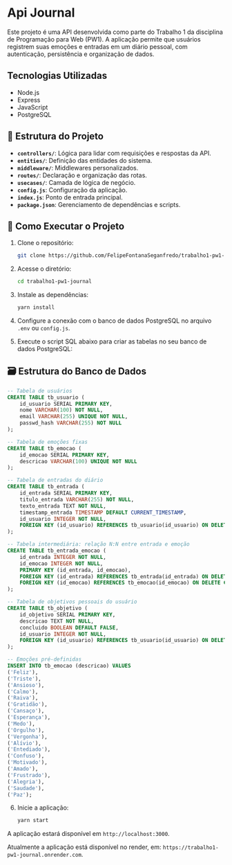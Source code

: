 # Api Journal

Este projeto é uma API desenvolvida como parte do Trabalho 1 da disciplina de Programação para Web (PW1).
A aplicação permite que usuários registrem suas emoções e entradas em um diário pessoal, com autenticação, persistência e organização de dados.

## Tecnologias Utilizadas

* Node.js
* Express
* JavaScript
* PostgreSQL

## 📁 Estrutura do Projeto

* **`controllers/`**: Lógica para lidar com requisições e respostas da API.
* **`entities/`**: Definição das entidades do sistema.
* **`middleware/`**: Middlewares personalizados.
* **`routes/`**: Declaração e organização das rotas.
* **`usecases/`**: Camada de lógica de negócio.
* **`config.js`**: Configuração da aplicação.
* **`index.js`**: Ponto de entrada principal.
* **`package.json`**: Gerenciamento de dependências e scripts.

## 🚀 Como Executar o Projeto

1. Clone o repositório:

   ```bash
   git clone https://github.com/FelipeFontanaSeganfredo/trabalho1-pw1-journal.git
   ```

2. Acesse o diretório:

   ```bash
   cd trabalho1-pw1-journal
   ```

3. Instale as dependências:

   ```bash
   yarn install
   ```

4. Configure a conexão com o banco de dados PostgreSQL no arquivo `.env` ou `config.js`.

5. Execute o script SQL abaixo para criar as tabelas no seu banco de dados PostgreSQL:

## 🗃️ Estrutura do Banco de Dados

```sql
-- Tabela de usuários
CREATE TABLE tb_usuario (
    id_usuario SERIAL PRIMARY KEY,
    nome VARCHAR(100) NOT NULL,
    email VARCHAR(255) UNIQUE NOT NULL,
    passwd_hash VARCHAR(255) NOT NULL
);

-- Tabela de emoções fixas
CREATE TABLE tb_emocao (
    id_emocao SERIAL PRIMARY KEY,
    descricao VARCHAR(100) UNIQUE NOT NULL
);

-- Tabela de entradas do diário
CREATE TABLE tb_entrada (
    id_entrada SERIAL PRIMARY KEY,
    titulo_entrada VARCHAR(255) NOT NULL,
    texto_entrada TEXT NOT NULL,
    timestamp_entrada TIMESTAMP DEFAULT CURRENT_TIMESTAMP,
    id_usuario INTEGER NOT NULL,
    FOREIGN KEY (id_usuario) REFERENCES tb_usuario(id_usuario) ON DELETE CASCADE
);

-- Tabela intermediária: relação N:N entre entrada e emoção
CREATE TABLE tb_entrada_emocao (
    id_entrada INTEGER NOT NULL,
    id_emocao INTEGER NOT NULL,
    PRIMARY KEY (id_entrada, id_emocao),
    FOREIGN KEY (id_entrada) REFERENCES tb_entrada(id_entrada) ON DELETE CASCADE,
    FOREIGN KEY (id_emocao) REFERENCES tb_emocao(id_emocao) ON DELETE CASCADE
);

-- Tabela de objetivos pessoais do usuário
CREATE TABLE tb_objetivo (
    id_objetivo SERIAL PRIMARY KEY,
    descricao TEXT NOT NULL,
    concluido BOOLEAN DEFAULT FALSE,
    id_usuario INTEGER NOT NULL,
    FOREIGN KEY (id_usuario) REFERENCES tb_usuario(id_usuario) ON DELETE CASCADE
);

-- Emoções pré-definidas
INSERT INTO tb_emocao (descricao) VALUES
('Feliz'),
('Triste'),
('Ansioso'),
('Calmo'),
('Raiva'),
('Gratidão'),
('Cansaço'),
('Esperança'),
('Medo'),
('Orgulho'),
('Vergonha'),
('Alívio'),
('Entediado'),
('Confuso'),
('Motivado'),
('Amado'),
('Frustrado'),
('Alegria'),
('Saudade'),
('Paz');
```

6. Inicie a aplicação:

   ```bash
   yarn start
   ```

A aplicação estará disponível em `http://localhost:3000`.

Atualmente a aplicação está disponível no render, em: `https://trabalho1-pw1-journal.onrender.com`.
